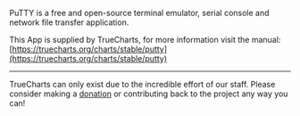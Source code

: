 PuTTY is a free and open-source terminal emulator, serial console and network file transfer application.

This App is supplied by TrueCharts, for more information visit the manual: [https://truecharts.org/charts/stable/putty](https://truecharts.org/charts/stable/putty)

---

TrueCharts can only exist due to the incredible effort of our staff.
Please consider making a [donation](https://truecharts.org/about/sponsor) or contributing back to the project any way you can!
